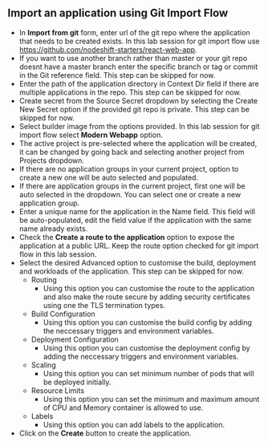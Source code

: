 ## Import an application using Git Import Flow

- In **Import from git** form, enter url of the git repo where the application that needs to be created exists. In this lab session for git import flow use https://github.com/nodeshift-starters/react-web-app.
- If you want to use another branch rather than master or your git repo doesnt have a master branch enter the specific branch or tag or commit in the Git reference field. This step can be skipped for now.
- Enter the path of the application directory in Context Dir field if there are multiple applications in the repo. This step can be skipped for now.
- Create secret from the Source Secret dropdown by selecting the Create New Secret option if the provided git repo is private. This step can be skipped for now.
- Select builder image from the options provided. In this lab session for git import flow select **Modern Webapp** option.
- The active project is pre-selected where the application will be created, it can be changed by going back and selecting another project from Projects dropdown.
- If there are no application groups in your current project, option to create a new one will be auto selected and populated.
- If there are application groups in the current project, first one will be auto selected in the dropdown. You can select one or create a new application group.
- Enter a unique name for the application in the Name field. This field will be auto-populated, edit the field value if the application with the same name already exists.
- Check the **Create a route to the application** option to expose the application at a public URL. Keep the route option checked for git import flow in this lab session.
- Select the desired Advanced option to customise the build, deployment and workloads of the application. This step can be skipped for now.
   - Routing 
     - Using this option you can customise the route to the application and also make the route secure by adding security certificates using one the TLS termination types.
   - Build Configuration
     - Using this option you can customise the build config by adding the neccessary triggers and environment variables.
   - Deployment Configuration
     - Using this option you can customise the deployment config by adding the neccessary triggers and environment variables.
   - Scaling
     - Using this option you can set minimum number of pods that will be deployed initially.
   - Resource Limits
     - Using this option you can set the minimum and maximum amount of CPU and Memory container is allowed to use.
   - Labels
     - Using this option you can add labels to the application.
- Click on the **Create** button to create the application.
